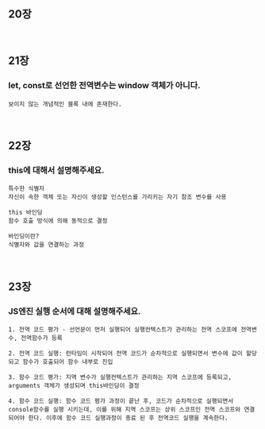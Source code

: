 ## 20장

<br>

## 21장

### let, const로 선언한 전역변수는 window 객체가 아니다. 

    보이지 않는 개념적인 블록 내에 존재한다.

<br>

## 22장

### this에 대해서 설명해주세요.

    특수한 식별자
    자신이 속한 객체 또는 자신이 생성할 인스턴스를 가리키는 자기 참조 변수를 사용
    
    this 바인딩
    함수 호출 방식에 의해 동적으로 결정
    
    바인딩이란?
    식별자와 값을 연결하는 과정

<br>

## 23장

### JS엔진 실행 순서에 대해 설명해주세요.
  
    1. 전역 코드 평가 - 선언문이 먼저 실행되어 실행컨텍스트가 관리하는 전역 스코프에 전역변수, 전역함수가 등록

    2. 전역 코드 실행: 런타임이 시작되어 전역 코드가 순차적으로 실행되면서 변수에 값이 할당되고 함수가 호출되어 함수 내부로 진입

    3. 함수 코드 평가: 지역 변수가 실행컨텍스트가 관리하는 지역 스코프에 등록되고, arguments 객체가 생성되며 this바인딩이 결정

    4. 함수 코드 실행: 함수 코드 평가 과정이 끝난 후, 코드가 순차적으로 실행되면서 console함수를 실행 시키는데, 이를 위해 지역 스코프는 상위 스코프인 전역 스코프와 연결되어야 한다. 이후에 함수 코드 실행과정이 종료 된 후 전역코드 실행을 계속한다.
